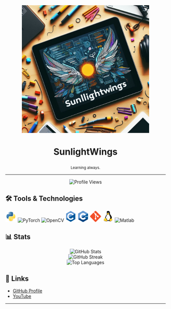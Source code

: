<div align="center">
  <img src="https://github.com/SunlightWings/SunlightWings/blob/main/cover.jpg" alt="cover" width="400" height="400" />
</div>

<h1 align="center">SunlightWings</h1>

<div align="center">
  <sub>Learning always.</sub>
</div>

---

<p align="center">
  <img src="https://komarev.com/ghpvc/?username=sunlightwings&label=Profile%20views&color=0e75b6&style=flat" alt="Profile Views" />
</p>

## 🛠️ Tools & Technologies

<p align="left">
  <img src="https://raw.githubusercontent.com/devicons/devicon/master/icons/python/python-original.svg" alt="Python" width="35" height="35"/>
  <img src="https://www.vectorlogo.zone/logos/pytorch/pytorch-icon.svg" alt="PyTorch" width="35" height="35"/>
  <img src="https://www.vectorlogo.zone/logos/opencv/opencv-icon.svg" alt="OpenCV" width="35" height="35"/>
  <img src="https://raw.githubusercontent.com/devicons/devicon/master/icons/c/c-original.svg" alt="C" width="35" height="35"/>
  <img src="https://raw.githubusercontent.com/devicons/devicon/master/icons/cplusplus/cplusplus-original.svg" alt="C++" width="35" height="35"/>
  <img src="https://raw.githubusercontent.com/devicons/devicon/master/icons/git/git-original.svg" alt="Git" width="35" height="35"/>
  <img src="https://raw.githubusercontent.com/devicons/devicon/master/icons/linux/linux-original.svg" alt="Linux" width="35" height="35"/>
  <img src="https://upload.wikimedia.org/wikipedia/commons/2/21/Matlab_Logo.png" alt="Matlab" width="35" height="35"/>
</p>

## 📊 Stats

<p align="center">
  <img src="https://github-readme-stats.vercel.app/api?username=sunlightwings&show_icons=true&hide_title=true&hide_rank=true&theme=tokyonight" alt="GitHub Stats" />
  <br/>
  <img src="https://github-readme-streak-stats.herokuapp.com/?user=sunlightwings&theme=tokyonight" alt="GitHub Streak" />
  <br/>
  <img src="https://github-readme-stats.vercel.app/api/top-langs/?username=sunlightwings&layout=compact&theme=tokyonight" alt="Top Languages" />
</p>

## 🔗 Links

- [GitHub Profile](https://github.com/SunlightWings)
- [YouTube](https://www.youtube.com/@psp316/featured)

---
